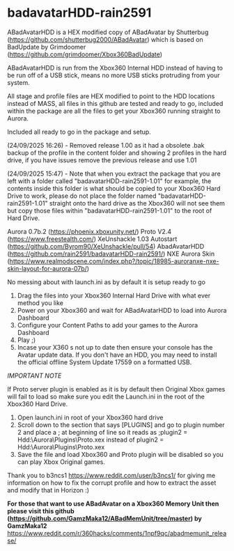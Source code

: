 # badavatarHDD-rain2591

ABadAvatarHDD is a HEX modified copy of ABadAvatar by Shutterbug (https://github.com/shutterbug2000/ABadAvatar) which is based on BadUpdate by Grimdoomer (https://github.com/grimdoomer/Xbox360BadUpdate)

ABadAvatarHDD is run from the Xbox360 Internal HDD instead of having to be run off of a USB stick, means no more USB sticks protruding from your system.

All stage and profile files are HEX modified to point to the HDD locations instead of MASS, all files in this github are tested and ready to go, included within the package are all the files to get your Xbox360 running straight to Aurora.

Included all ready to go in the package and setup.

(24/09/2025 16:26) - Removed release 1.00 as it had a obsolete .bak backup of the profile in the content folder and showing 2 profiles in the hard drive, if you have issues remove the previous release and use 1.01

(24/09/2025 15:47) - Note that when you extract the package that you are left with a folder called "badavatarHDD-rain2591-1.01" for example, the contents inside this folder is what should be copied to your Xbox360 Hard Drive to work, please do not place the folder named "badavatarHDD-rain2591-1.01" straight onto the hard drive as the Xbox360 will not see them but copy those files within "badavatarHDD-rain2591-1.01" to the root of Hard Drive.

Aurora 0.7b.2 (https://phoenix.xboxunity.net/)
Proto V2.4 (https://www.freestealth.com/)
XeUnshackle 1.03 Autostart (https://github.com/Byrom90/XeUnshackle/pull/54)
AbadAvatarHDD (https://github.com/rain2591/badavatarHDD-rain2591/)
NXE Aurora Skin (https://www.realmodscene.com/index.php?/topic/18985-auroranxe-nxe-skin-layout-for-aurora-07b/)

No messing about with launch.ini as by default it is setup ready to go

1) Drag the files into your Xbox360 Internal Hard Drive with what ever method you like
2) Power on your Xbox360 and wait for ABadAvatarHDD to load into Aurora Dashboard
3) Configure your Content Paths to add your games to the Aurora Dashboard
4) Play ;)
5) Incase your X360 s not up to date then ensure your console has the Avatar update data. If you don't have an HDD, you may need to install the official offline System Update 17559 on a formatted USB.


*IMPORTANT NOTE*

If Proto server plugin is enabled as it is by default then Original Xbox games will fail to load so make sure you edit the Launch.ini in the root of the Xbox360 Hard Drive.

1) Open launch.ini in root of your Xbox360 hard drive
2) Scroll down to the section that says [PLUGINS] and go to plugin number 2 and place a ; at beginning of line so it reads as ;plugin2 = Hdd:\Aurora\Plugins\Proto.xex instead of plugin2 = Hdd:\Aurora\Plugins\Proto.xex
3) Save the file and load Xbox360 and Proto plugin will be disabled so you can play Xbox Original games.

Thank you to b3ncs1 https://www.reddit.com/user/b3ncs1/ for giving me information on how to fix the corrupt profile and how to extract the asset and modify that in Horizon :)

****For those that want to use ABadAvatar on a Xbox360 Memory Unit then please visit this github (https://github.com/GamzMaka12/ABadMemUnit/tree/master) by GamzMaka12**** 
https://www.reddit.com/r/360hacks/comments/1npf9qc/abadmemunit_release/
